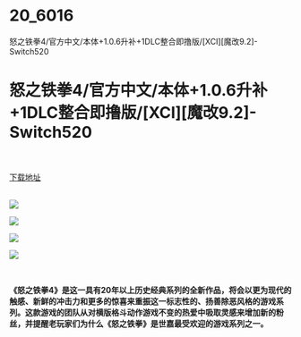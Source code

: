 # 20_6016
怒之铁拳4/官方中文/本体+1.0.6升补+1DLC整合即撸版/[XCI][魔改9.2]-Switch520
# 怒之铁拳4/官方中文/本体+1.0.6升补+1DLC整合即撸版/[XCI][魔改9.2]-Switch520
 <br/></br>
[下载地址](https://www.switch520.cc/article/6016 "下载地址")
<br/></br>

<p><strong><img src="https://www.switch520.cc/muke_img/upload_art_editor_20201022-1_f422acceb06db6f3292364e1c769880b.jpg"></strong></p>
<p><strong><img src="https://www.switch520.cc/muke_img/upload_art_editor_20201022-1_4808416d62eb0026d296c4206b77ae87.jpg"></strong></p>
<p><strong><img src="https://www.switch520.cc/muke_img/upload_art_editor_20201022-1_8b9e3fafb0463944c06930a759c174d4.jpg"></strong></p>
<p><strong><img src="https://www.switch520.cc/muke_img/upload_art_editor_20201022-1_3be3f0973a5be50e068ec092054fcc3f.jpg"></strong></p>
<p>&nbsp;</p>
<p><strong>《怒之铁拳4》是这一具有20年以上历史经典系列的全新作品，将会以更为现代的触感、新鲜的冲击力和更多的惊喜来重振这一标志性的、扬善除恶风格的游戏系列。这款游戏的团队从对横版格斗动作游戏不变的热爱中吸取灵感来增加新的粉丝，并提醒老玩家们为什么《怒之铁拳》是世嘉最受欢迎的游戏系列之一。</strong></p>
<p>&nbsp;</p>
